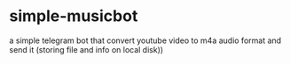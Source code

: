 # simple-musicbot
a simple telegram bot that convert youtube video to m4a audio format and send it (storing file and info on local disk))
